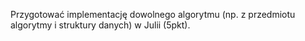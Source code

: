 Przygotować implementację dowolnego algorytmu (np. z przedmiotu algorytmy i struktury danych) w Julii (5pkt). 
